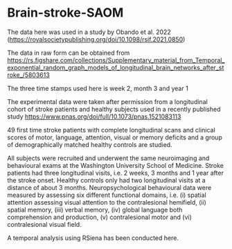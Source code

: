 # Brain-stroke-SAOM

The data here was used in a study by Obando et al. 2022 (https://royalsocietypublishing.org/doi/10.1098/rsif.2021.0850)

The data in raw form can be obtained from https://rs.figshare.com/collections/Supplementary_material_from_Temporal_exponential_random_graph_models_of_longitudinal_brain_networks_after_stroke_/5803613

The three time stamps used here is week 2, month 3 and year 1

The experimental data were taken after permission from a longitudinal cohort of stroke patients and healthy subjects used in a recently published study https://www.pnas.org/doi/full/10.1073/pnas.1521083113

49 first time stroke patients with complete longitudinal scans and clinical scores of motor, language, attention, visual or memory deficits and a group of demographically matched healthy controls are studied. 

All subjects were recruited and underwent the same neuroimaging and behavioural exams at the Washington University School of Medicine. Stroke patients had three longitudinal
visits, i.e. 2 weeks, 3 months and 1 year after the stroke onset. Healthy controls only had two longitudinal visits at a distance of about 3 months. 
Neuropsychological behavioural data were measured by assessing six different functional domains, i.e. (i) spatial attention assessing visual attention to the contralesional hemifield, (ii) spatial memory, (iii) verbal memory, (iv) global language both comprehension and production, (v) contralesional motor and (vi) contralesional visual field. 

A temporal analysis using RSiena has been conducted here.  
